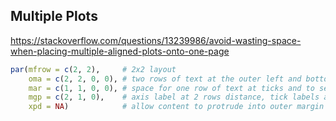 
## Multiple Plots
https://stackoverflow.com/questions/13239986/avoid-wasting-space-when-placing-multiple-aligned-plots-onto-one-page
```r
par(mfrow = c(2, 2),     # 2x2 layout
    oma = c(2, 2, 0, 0), # two rows of text at the outer left and bottom margin
    mar = c(1, 1, 0, 0), # space for one row of text at ticks and to separate plots
    mgp = c(2, 1, 0),    # axis label at 2 rows distance, tick labels at 1 row
    xpd = NA)            # allow content to protrude into outer margin (and beyond)
```